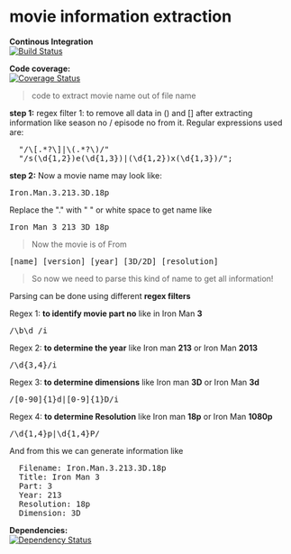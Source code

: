 movie information extraction
====================


**Continous Integration**  
[![Build Status](https://travis-ci.org/mebjas/movie-name-extractor.svg?branch=master)](https://travis-ci.org/mebjas/movie-name-extractor) 

**Code coverage:**  
[![Coverage Status](https://coveralls.io/repos/mebjas/movie-name-extractor/badge.png)](https://coveralls.io/r/mebjas/movie-name-extractor)




>code to extract movie name out of file name

**step 1:** regex filter 1: to remove all data in () and [] after extracting information like season no / episode no from it. Regular expressions used are: 
<pre>
  "/\[.*?\]|\(.*?\)/"
  "/s(\d{1,2})e(\d{1,3})|(\d{1,2})x(\d{1,3})/";
</pre>


**step 2:** Now a movie name may look like:
<pre>Iron.Man.3.213.3D.18p</pre>

Replace the "." with " " or white space to get name like
<pre>Iron Man 3 213 3D 18p</pre>

>Now the movie is of From 

<pre>[name] [version] [year] [3D/2D] [resolution]</pre>
>So now we need to parse this kind of name to get all information!

Parsing can be done using different **regex filters**

Regex 1: **to identify movie part no** like in Iron Man **3**
<pre>/\b\d /i</pre>
Regex 2: **to determine the year** like Iron man **213** or Iron Man **2013**
<pre>/\d{3,4}/i</pre>
Regex 3: **to determine dimensions** like Iron man **3D** or Iron Man **3d**
<pre>/[0-90]{1}d|[0-9]{1}D/i</pre>
Regex 4: **to determine Resolution** like Iron man **18p** or Iron Man **1080p**
<pre>/\d{1,4}p|\d{1,4}P/</pre>

And from this we can generate information like
<pre>
  Filename: Iron.Man.3.213.3D.18p
  Title: Iron Man 3
  Part: 3
  Year: 213
  Resolution: 18p
  Dimension: 3D
</pre>

**Dependencies:**<br>
[![Dependency Status](https://gemnasium.com/mebjas/movie-name-extractor.svg)](https://gemnasium.com/mebjas/movie-name-extractor)
